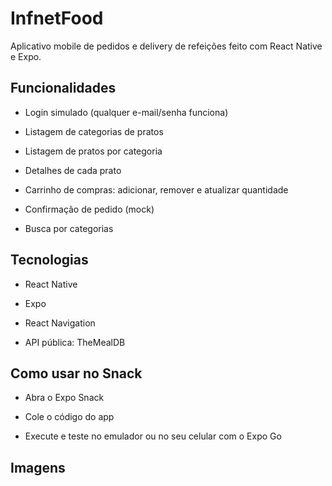 # InfnetFood

Aplicativo mobile de pedidos e delivery de refeições feito com React Native e Expo.

## Funcionalidades

- Login simulado (qualquer e-mail/senha funciona)

- Listagem de categorias de pratos

- Listagem de pratos por categoria

- Detalhes de cada prato

- Carrinho de compras: adicionar, remover e atualizar quantidade

- Confirmação de pedido (mock)

- Busca por categorias

## Tecnologias

- React Native

- Expo

- React Navigation

- API pública: TheMealDB

## Como usar no Snack

- Abra o Expo Snack

- Cole o código do app

- Execute e teste no emulador ou no seu celular com o Expo Go

## Imagens